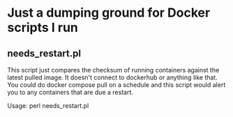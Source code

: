 # Just a dumping ground for Docker scripts I run

## needs_restart.pl  
This script just compares the checksum of running containers against the latest pulled image.
It doesn't connect to dockerhub or anything like that.
You could do docker compose pull on a schedule and this script would alert you to any containers that are due a restart.  

Usage: perl needs_restart.pl
